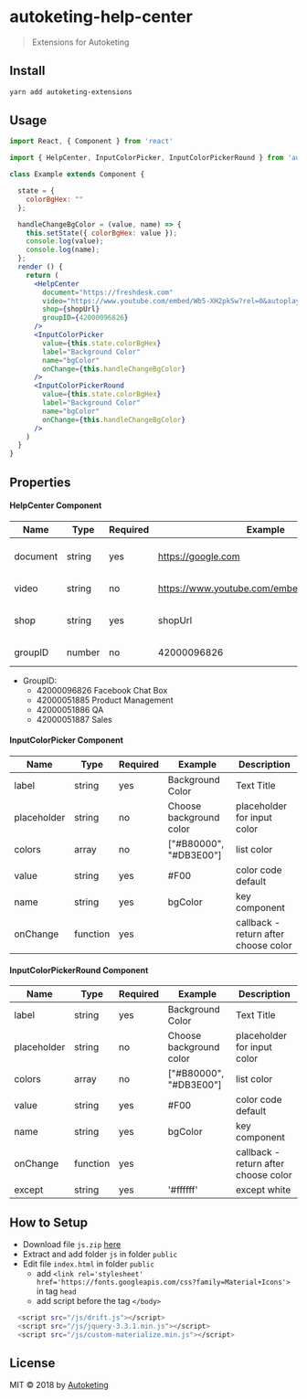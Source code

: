 # autoketing-help-center

> Extensions for Autoketing

## Install

```bash
yarn add autoketing-extensions
```

## Usage

```jsx
import React, { Component } from 'react'

import { HelpCenter, InputColorPicker, InputColorPickerRound } from 'autoketing-extensions'

class Example extends Component {

  state = {
    colorBgHex: ""
  };

  handleChangeBgColor = (value, name) => {
    this.setState({ colorBgHex: value });
    console.log(value);
    console.log(name);
  };
  render () {
    return (
      <HelpCenter
        document="https://freshdesk.com"
        video="https://www.youtube.com/embed/Wb5-XH2pkSw?rel=0&autoplay=1"
        shop={shopUrl}
        groupID={42000096826}
      />
      <InputColorPicker
        value={this.state.colorBgHex}
        label="Background Color"
        name="bgColor"
        onChange={this.handleChangeBgColor}
      />
      <InputColorPickerRound
        value={this.state.colorBgHex}
        label="Background Color"
        name="bgColor"
        onChange={this.handleChangeBgColor}
      />
    )
  }
}
```

## Properties

#### HelpCenter Component

| Name     | Type   | Required | Example                                   | Description             |
| -------- | ------ | -------- | ----------------------------------------- | ----------------------- |
| document | string | yes      | https://google.com                        | Link document for App   |
| video    | string | no       | https://www.youtube.com/embed/bM7QcJW68fg | Link video for App      |
| shop     | string | yes      | shopUrl                                   | Get shop email and name |
| groupID  | number | no       | 42000096826                               | GroupID for Freshdesk   |

- GroupID:
  - 42000096826 Facebook Chat Box
  - 42000051885 Product Management
  - 42000051886 QA
  - 42000051887 Sales

#### InputColorPicker Component

| Name     | Type   | Required | Example                                   | Description             |
| -------- | ------ | -------- | ----------------------------------------- | ----------------------- |
| label    | string | yes      | Background Color                     | Text Title   |
| placeholder    | string | no       | Choose background color | placeholder for input color      |
| colors     | array | no      | ["#B80000", "#DB3E00"]  | list color  |
| value  | string | yes       | #F00                               | color code default   |
| name  | string | yes       | bgColor                               | key component   |
| onChange  | function | yes       |    | callback - return after choose color   |

#### InputColorPickerRound Component

| Name       | Type     | Required | Example                   | Description                         |
| -----------| ---------| -------- | ------------------------- | ----------------------------------- |
| label      | string   | yes      | Background Color          | Text Title                          |
| placeholder| string   | no       | Choose background color   | placeholder for input color         |
| colors     | array    | no       | ["#B80000", "#DB3E00"]    | list color                          |
| value      | string   | yes      | #F00                      | color code default                  |
| name       | string   | yes      | bgColor                   | key component                       |
| onChange   | function | yes      |                           | callback - return after choose color|
| except     | string   | yes      | '#ffffff'                 | except white                        |

## How to Setup

- Download file `js.zip` <a href="https://raw.githubusercontent.com/autoketing/autoketing-help-center/master/download/js.zip">here</a>
- Extract and add folder `js` in folder `public`
- Edit file `index.html` in folder `public`
  - add `<link rel='stylesheet' href='https://fonts.googleapis.com/css?family=Material+Icons'>` in tag `head`
  - add script before the tag `</body>`

```bash
  <script src="/js/drift.js"></script>
  <script src="/js/jquery-3.3.1.min.js"></script>
  <script src="/js/custom-materialize.min.js"></script>
```

## License

MIT © 2018 by [Autoketing](https://github.com/autoketing)
